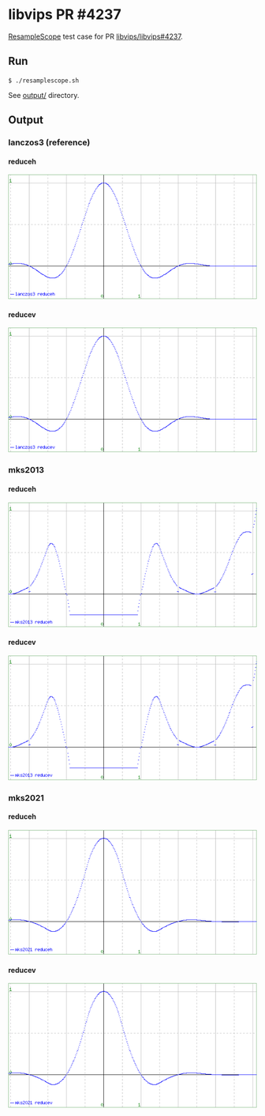 # libvips PR #4237

[ResampleScope](https://entropymine.com/resamplescope/) test case for PR [libvips/libvips#4237](https://github.com/libvips/libvips/pull/4237).

## Run

```console
$ ./resamplescope.sh
```

See [output/](output) directory.

## Output

### lanczos3 (reference)

#### reduceh

![pd_vips_lanczos3-out.png](output/pd_vips_lanczos3-out.png)

#### reducev

![pdr_vips_lanczos3-out.png](output/pdr_vips_lanczos3-out.png)

### mks2013

#### reduceh

![pd_vips_mks2013-out.png](output/pd_vips_mks2013-out.png)

#### reducev

![pdr_vips_mks2013-out.png](output/pdr_vips_mks2013-out.png)

### mks2021

#### reduceh

![pd_vips_mks2021-out.png](output/pd_vips_mks2021-out.png)

#### reducev

![pdr_vips_mks2021-out.png](output/pdr_vips_mks2021-out.png)

